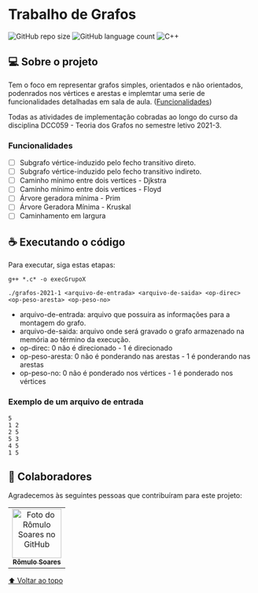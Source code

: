 # Trabalho de Grafos

![GitHub repo size](https://img.shields.io/github/repo-size/romulolassoares/Trabalho-Grafos?style=for-the-badge)
![GitHub language count](https://img.shields.io/github/languages/count/romulolassoares/Trabalho-Grafos?style=for-the-badge)
![C++](https://img.shields.io/badge/C%2B%2B-00599C?style=for-the-badge&logo=c%2B%2B&logoColor=white)

## 💻 Sobre o projeto

Tem o foco em representar grafos simples, orientados e não orientados, podenrados nos vértices e arestas e implemtar uma serie de funcionalidades detalhadas em sala de aula.  ([Funcionalidades](#funcionalidades)) 

Todas as atividades de implementação cobradas ao longo do curso da disciplina DCC059 - Teoria dos Grafos no semestre letivo 2021-3.

### Funcionalidades

- [ ] Subgrafo vértice-induzido pelo fecho transitivo direto.
- [ ] Subgrafo vértice-induzido pelo fecho transitivo indireto.
- [ ] Caminho mínimo entre dois vertices - Djkstra
- [ ] Caminho mínimo entre dois vertices - Floyd
- [ ] Árvore geradora mínima - Prim
- [ ] Árvore Geradora Mínima - Kruskal
- [ ] Caminhamento em largura

## ☕ Executando o código

Para executar, siga estas etapas:

```console
g++ *.c* -o execGrupoX

./grafos-2021-1 <arquivo-de-entrada> <arquivo-de-saida> <op-direc> <op-peso-aresta> <op-peso-no>
```

* arquivo-de-entrada: arquivo que possuira as informações para a montagem do grafo.
* arquivo-de-saida: arquivo onde será gravado o grafo armazenado na memória ao término da execução.
* op-direc: 0 não é direcionado - 1 é direcionado
* op-peso-aresta: 0 não é ponderando nas arestas - 1 é ponderando nas arestas
* op-peso-no: 0 não é ponderado nos vértices - 1 é ponderado nos vértices

### Exemplo de um arquivo de entrada
```
5
1 2
2 5
5 3
4 5
1 5
```
## 🤝 Colaboradores

Agradecemos às seguintes pessoas que contribuíram para este projeto:

<table>
  <tr>
    <td align="center">
      <a href="#">
        <img src="https://github.com/romulolassoares.png" width="100px;" alt="Foto do Rômulo Soares no GitHub"/><br>
        <sub>
          <b>Rômulo Soares</b>
        </sub>
      </a>
    </td>
  </tr>
</table>

[⬆ Voltar ao topo](#trabalho-de-grafos)<br>